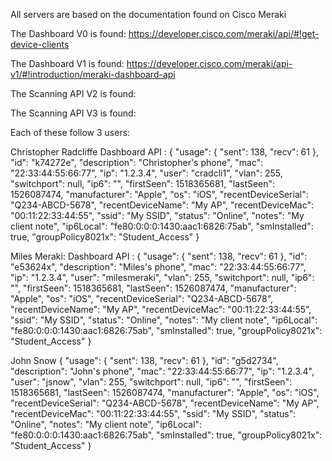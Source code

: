 All servers are based on the documentation found on Cisco Meraki

The Dashboard V0 is found:
https://developer.cisco.com/meraki/api/#!get-device-clients

The Dashboard V1 is found:
https://developer.cisco.com/meraki/api-v1/#!introduction/meraki-dashboard-api

The Scanning API V2 is found:

The Scanning API V3 is found:

Each of these follow 3 users:

Christopher Radcliffe
Dashboard API : {
"usage": { "sent": 138, "recv": 61 },
"id": "k74272e",
"description": "Christopher's phone",
"mac": "22:33:44:55:66:77",
"ip": "1.2.3.4",
"user": "cradcli1",
"vlan": 255,
"switchport": null,
"ip6": "",
"firstSeen": 1518365681,
"lastSeen": 1526087474,
"manufacturer": "Apple",
"os": "iOS",
"recentDeviceSerial": "Q234-ABCD-5678",
"recentDeviceName": "My AP",
"recentDeviceMac": "00:11:22:33:44:55",
"ssid": "My SSID",
"status": "Online",
"notes": "My client note",
"ip6Local": "fe80:0:0:0:1430:aac1:6826:75ab",
"smInstalled": true,
"groupPolicy8021x": "Student_Access"
}

Miles Meraki:
Dashboard API : {
"usage": { "sent": 138, "recv": 61 },
"id": "e53624x",
"description": "Miles's phone",
"mac": "22:33:44:55:66:77",
"ip": "1.2.3.4",
"user": "milesmeraki",
"vlan": 255,
"switchport": null,
"ip6": "",
"firstSeen": 1518365681,
"lastSeen": 1526087474,
"manufacturer": "Apple",
"os": "iOS",
"recentDeviceSerial": "Q234-ABCD-5678",
"recentDeviceName": "My AP",
"recentDeviceMac": "00:11:22:33:44:55",
"ssid": "My SSID",
"status": "Online",
"notes": "My client note",
"ip6Local": "fe80:0:0:0:1430:aac1:6826:75ab",
"smInstalled": true,
"groupPolicy8021x": "Student_Access"
}

John Snow
{
"usage": { "sent": 138, "recv": 61 },
"id": "g5d2734",
"description": "John's phone",
"mac": "22:33:44:55:66:77",
"ip": "1.2.3.4",
"user": "jsnow",
"vlan": 255,
"switchport": null,
"ip6": "",
"firstSeen": 1518365681,
"lastSeen": 1526087474,
"manufacturer": "Apple",
"os": "iOS",
"recentDeviceSerial": "Q234-ABCD-5678",
"recentDeviceName": "My AP",
"recentDeviceMac": "00:11:22:33:44:55",
"ssid": "My SSID",
"status": "Online",
"notes": "My client note",
"ip6Local": "fe80:0:0:0:1430:aac1:6826:75ab",
"smInstalled": true,
"groupPolicy8021x": "Student_Access"
}
